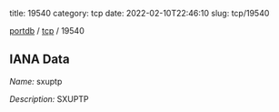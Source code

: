 title: 19540
category: tcp
date: 2022-02-10T22:46:10
slug: tcp/19540

[portdb](/) / [tcp](/category/tcp.html) / 19540


## IANA Data

_Name:_ sxuptp

_Description:_ SXUPTP

